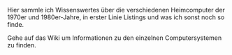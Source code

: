 Hier sammle ich Wissenswertes über die verschiedenen Heimcomputer der 1970er und 1980er-Jahre, in erster Linie Listings und was ich sonst noch so finde.

Gehe auf das Wiki um Informationen zu den einzelnen Computersystemen zu finden.
